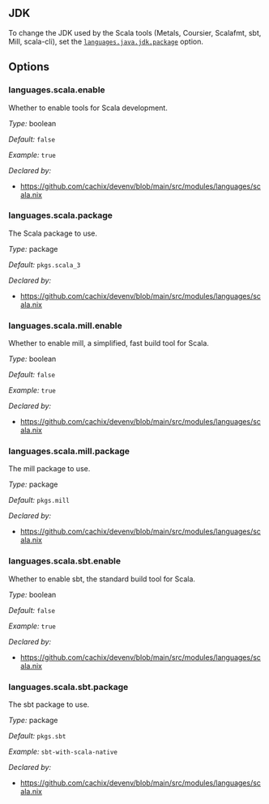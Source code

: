 [comment]: # (Do not edit this file as it is autogenerated. Go to docs/individual-docs if you want to make edits.)
## JDK

To change the JDK used by the Scala tools (Metals, Coursier, Scalafmt, sbt, Mill, scala-cli), set the [`languages.java.jdk.package`](java.md#languagesjavajdkpackage) option.

[comment]: # (Please add your documentation on top of this line)

## Options

### languages\.scala\.enable

Whether to enable tools for Scala development\.



*Type:*
boolean



*Default:*
` false `



*Example:*
` true `

*Declared by:*
 - [https://github\.com/cachix/devenv/blob/main/src/modules/languages/scala\.nix](https://github.com/cachix/devenv/blob/main/src/modules/languages/scala.nix)



### languages\.scala\.package



The Scala package to use\.



*Type:*
package



*Default:*
` pkgs.scala_3 `

*Declared by:*
 - [https://github\.com/cachix/devenv/blob/main/src/modules/languages/scala\.nix](https://github.com/cachix/devenv/blob/main/src/modules/languages/scala.nix)



### languages\.scala\.mill\.enable



Whether to enable mill, a simplified, fast build tool for Scala\.



*Type:*
boolean



*Default:*
` false `



*Example:*
` true `

*Declared by:*
 - [https://github\.com/cachix/devenv/blob/main/src/modules/languages/scala\.nix](https://github.com/cachix/devenv/blob/main/src/modules/languages/scala.nix)



### languages\.scala\.mill\.package



The mill package to use\.



*Type:*
package



*Default:*
` pkgs.mill `

*Declared by:*
 - [https://github\.com/cachix/devenv/blob/main/src/modules/languages/scala\.nix](https://github.com/cachix/devenv/blob/main/src/modules/languages/scala.nix)



### languages\.scala\.sbt\.enable



Whether to enable sbt, the standard build tool for Scala\.



*Type:*
boolean



*Default:*
` false `



*Example:*
` true `

*Declared by:*
 - [https://github\.com/cachix/devenv/blob/main/src/modules/languages/scala\.nix](https://github.com/cachix/devenv/blob/main/src/modules/languages/scala.nix)



### languages\.scala\.sbt\.package



The sbt package to use\.



*Type:*
package



*Default:*
` pkgs.sbt `



*Example:*
` sbt-with-scala-native `

*Declared by:*
 - [https://github\.com/cachix/devenv/blob/main/src/modules/languages/scala\.nix](https://github.com/cachix/devenv/blob/main/src/modules/languages/scala.nix)
